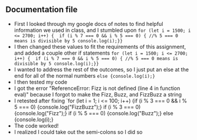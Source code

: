 ## Documentation file
- First I looked through my google docs of notes to find helpful information we used in class, and I stumbled upon `for (let i = 1500; i <= 2700; i++) {  if (i % 7 === 0 && i % 5 === 0) { //% 5 === 0 means is divisible by 5
    console.log(i);}}`
- I then changed these values to fit the requirements of this assignment, and added a couple other if statements `for (let i = 1500; i <= 2700; i++) {  if (i % 7 === 0 && i % 5 === 0) { //% 5 === 0 means is divisible by 5
    console.log(i);}}`
- I wanted to address the rest of the outcomes, so I just put an else at the end for all of the normal numbers `else {console.log(i);}`
- I then tested my code
- I got the error "ReferenceError: Fizz is not defined (line 4 in function eval)" because I forgot to make the Fizz, Buzz, and FizzBuzz a string
- I retested after fixing `for (let i = 1; i <= 100; i++) {if (i % 3 === 0 && i % 5 === 0) {console.log("FizzBuzz");}  if (i % 3 === 0) {console.log("Fizz");} if (i % 5 === 0) {console.log("Buzz");} else {console.log(i);}
- The code worked!
- I realized I could take out the semi-colons so I did so